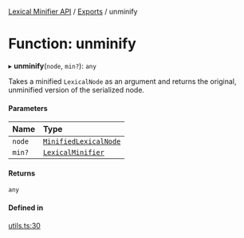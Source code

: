 [Lexical Minifier API](../API.md) / [Exports](../modules.md) / unminify

# Function: unminify

▸ **unminify**(`node`, `min?`): `any`

Takes a minified `LexicalNode` as an argument and returns the original, unminified version of the serialized node.

#### Parameters

| Name | Type |
| :------ | :------ |
| `node` | [`MinifiedLexicalNode`](../interfaces/MinifiedLexicalNode.md) |
| `min?` | [`LexicalMinifier`](../classes/LexicalMinifier.md) |

#### Returns

`any`

#### Defined in

[utils.ts:30](https://github.com/fedemartinm/lexical-minifier/blob/0ba7251/src/utils.ts#L30)
